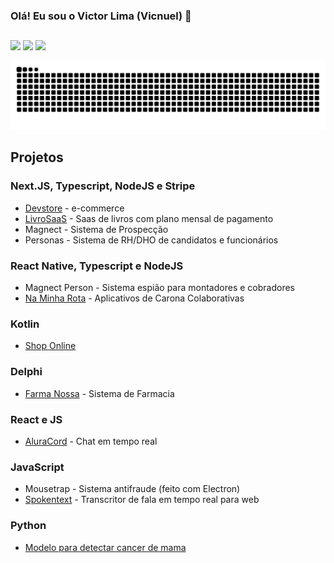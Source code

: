 ### Olá! Eu sou o Victor Lima (Vicnuel) 👋

  
  ##
 
<div> 
  <a href="https://www.instagram.com/vicnuel.dev/" target="_blank"><img src="https://img.shields.io/badge/-Instagram-%23E4405F?style=for-the-badge&logo=instagram&logoColor=white" target="_blank"></a>
  <a href = "mailto:victorlgithub@gmail.com"><img src="https://img.shields.io/badge/-Gmail-%23333?style=for-the-badge&logo=gmail&logoColor=white" target="_blank"></a>
  <a href="https://www.linkedin.com/in/vicnuel" target="_blank"><img src="https://img.shields.io/badge/-LinkedIn-%230077B5?style=for-the-badge&logo=linkedin&logoColor=white" target="_blank"></a> 
 
  ![Snake animation](https://github.com/vicnuel/vicnuel/blob/output/github-contribution-grid-snake-dark.svg)
 
</div>


## Projetos

### Next.JS, Typescript,  NodeJS e Stripe
  - [Devstore](https://github.com/vicnuel/devstore) - e-commerce
  - [LivroSaaS](https://github.com/vicnuel/livrosaas) - Saas de livros com plano mensal de pagamento
  - Magnect - Sistema de Prospecção
  - Personas - Sistema de RH/DHO de candidatos e funcionários

### React Native, Typescript e NodeJS
  - Magnect Person - Sistema espião para montadores e cobradores 
  - [Na Minha Rota](https://play.google.com/store/apps/details?id=com.naminharota) - Aplicativos de Carona Colaborativas

### Kotlin
  - [Shop Online](https://github.com/vicnuel/Shop) 

### Delphi
  - [Farma Nossa](https://github.com/vicnuel/FarmaNossa) - Sistema de Farmacia

### React e JS
  - [AluraCord](https://github.com/vicnuel/aluracord) - Chat em tempo real

### JavaScript  
  - Mousetrap - Sistema antifraude (feito com Electron)
  - [Spokentext](http://spokentext.vicnuel.com/) - Transcritor de fala em tempo real para web

### Python
 - [Modelo para detectar cancer de mama](https://github.com/vicnuels/cancer-de-mama-knn)
